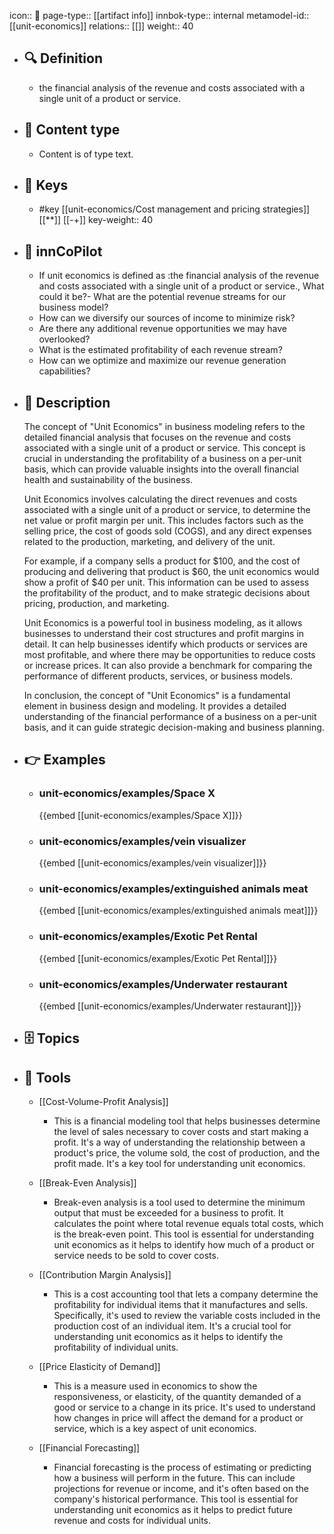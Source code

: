 icon:: 🧿
page-type:: [[artifact info]]
innbok-type:: internal
metamodel-id:: [[unit-economics]]
relations:: [[]]
weight:: 40

- ## 🔍 Definition
  - the financial analysis of the revenue and costs associated with a single unit of a product or service.
- ## 📰 Content type 
  - Content is of type text.
  
- ## 🔑 Keys
  - #key [[unit-economics/Cost management and pricing strategies]] [[**]] [[-+]]
    key-weight:: 40
- ## 🤖 innCoPilot
  - If unit economics is defined as :the financial analysis of the revenue and costs associated with a single unit of a product or service., What could it be?- What are the potential revenue streams for our business model?
  - How can we diversify our sources of income to minimize risk?
  - Are there any additional revenue opportunities we may have overlooked?
  - What is the estimated profitability of each revenue stream?
  - How can we optimize and maximize our revenue generation capabilities?
- ## 📖 Description
  The concept of "Unit Economics" in business modeling refers to the detailed financial analysis that focuses on the revenue and costs associated with a single unit of a product or service. This concept is crucial in understanding the profitability of a business on a per-unit basis, which can provide valuable insights into the overall financial health and sustainability of the business.
  
  Unit Economics involves calculating the direct revenues and costs associated with a single unit of a product or service, to determine the net value or profit margin per unit. This includes factors such as the selling price, the cost of goods sold (COGS), and any direct expenses related to the production, marketing, and delivery of the unit.
  
  For example, if a company sells a product for $100, and the cost of producing and delivering that product is $60, the unit economics would show a profit of $40 per unit. This information can be used to assess the profitability of the product, and to make strategic decisions about pricing, production, and marketing.
  
  Unit Economics is a powerful tool in business modeling, as it allows businesses to understand their cost structures and profit margins in detail. It can help businesses identify which products or services are most profitable, and where there may be opportunities to reduce costs or increase prices. It can also provide a benchmark for comparing the performance of different products, services, or business models.
  
  In conclusion, the concept of "Unit Economics" is a fundamental element in business design and modeling. It provides a detailed understanding of the financial performance of a business on a per-unit basis, and it can guide strategic decision-making and business planning.
- ## 👉 Examples
  - ### unit-economics/examples/Space X
    {{embed [[unit-economics/examples/Space X]]}}
  - ### unit-economics/examples/vein visualizer
    {{embed [[unit-economics/examples/vein visualizer]]}}
  - ### unit-economics/examples/extinguished animals meat
    {{embed [[unit-economics/examples/extinguished animals meat]]}}
  - ### unit-economics/examples/Exotic Pet Rental
    {{embed [[unit-economics/examples/Exotic Pet Rental]]}}
  - ### unit-economics/examples/Underwater restaurant
    {{embed [[unit-economics/examples/Underwater restaurant]]}}
  
- ## 🗄️ Topics
  
- ## 🧰 Tools
  - [[Cost-Volume-Profit Analysis]]
    - This is a financial modeling tool that helps businesses determine the level of sales necessary to cover costs and start making a profit. It's a way of understanding the relationship between a product's price, the volume sold, the cost of production, and the profit made. It's a key tool for understanding unit economics.
  
  - [[Break-Even Analysis]]
    - Break-even analysis is a tool used to determine the minimum output that must be exceeded for a business to profit. It calculates the point where total revenue equals total costs, which is the break-even point. This tool is essential for understanding unit economics as it helps to identify how much of a product or service needs to be sold to cover costs.
  
  - [[Contribution Margin Analysis]]
    - This is a cost accounting tool that lets a company determine the profitability for individual items that it manufactures and sells. Specifically, it's used to review the variable costs included in the production cost of an individual item. It's a crucial tool for understanding unit economics as it helps to identify the profitability of individual units.
  
  - [[Price Elasticity of Demand]]
    - This is a measure used in economics to show the responsiveness, or elasticity, of the quantity demanded of a good or service to a change in its price. It's used to understand how changes in price will affect the demand for a product or service, which is a key aspect of unit economics.
  
  - [[Financial Forecasting]]
    - Financial forecasting is the process of estimating or predicting how a business will perform in the future. This can include projections for revenue or income, and it's often based on the company's historical performance. This tool is essential for understanding unit economics as it helps to predict future revenue and costs for individual units.

